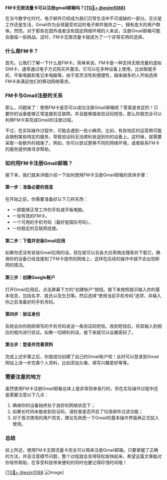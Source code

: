 **FM卡无限流量卡可以注册gmail邮箱吗？[[TG💪+ @esim1088](https://t.me/s/esim1088)]**

在当今数字化时代，电子邮件已经成为我们日常生活中不可或缺的一部分。无论是工作还是生活，Gmail作为全球最受欢迎的电子邮件服务之一，拥有庞大的用户群体。然而，对于那些在国外或者没有固定网络环境的人来说，注册Gmail邮箱可能会面临一些挑战。这时，FM卡无限流量卡就成为了一个非常实用的选择。

### 什么是FM卡？

首先，让我们了解一下什么是FM卡。简单来说，FM卡是一种支持无限流量的虚拟SIM卡，通常通过电子方式购买并激活。它可以在多种设备上使用，比如智能手机、平板电脑和笔记本电脑等。由于其灵活性和便捷性，越来越多的人开始选择FM卡来满足他们的移动网络需求。

### FM卡与Gmail注册的关系

那么，问题来了：使用FM卡是否可以成功注册Gmail邮箱呢？答案是肯定的！只要你的设备能够正常连接到互联网，并且能够接收验证码短信，那么你就完全可以利用FM卡来完成Gmail的注册过程。

不过，在实际操作过程中，可能会遇到一些小麻烦。比如，有些地区的运营商可能会限制某些特定的服务，导致验证码无法顺利发送到你的设备上。这时候，就需要采取一些额外的措施了。例如，你可以尝试更换不同的网络环境，或者联系FM卡的服务提供商寻求帮助。

### 如何用FM卡注册Gmail邮箱？

接下来，我们就来详细介绍一下如何使用FM卡注册Gmail邮箱的具体步骤：

#### 第一步：准备必要的信息

在开始之前，你需要准备好以下几样东西：
- 一部能够正常工作的手机或平板电脑。
- 一张有效的FM卡。
- 一个可用的手机号码（最好是国际号码）。
- 一份稳定的互联网连接。

#### 第二步：下载并安装Gmail应用

如果你还没有安装Gmail应用的话，现在就可以去各大应用商店搜索并下载它。确保你的设备已经连接到了FM卡提供的网络上，这样在后续的操作中就不会出现断网的情况。

#### 第三步：创建Google账户

打开Gmail应用后，点击屏幕下方的“创建账户”按钮。接下来按照提示输入你的基本信息，包括名字、姓氏以及生日等。然后选择“使用当前手机号码”选项，并输入你之前准备好的手机号码。

#### 第四步：验证身份

系统会向你刚刚填写的手机号码发送一条验证码短信。收到短信后，将其输入到相应的框内进行验证。如果一切顺利的话，接下来就可以设置密码了。

#### 第五步：登录并完善资料

完成上述步骤之后，你就成功创建了自己的Gmail账户啦！此时可以登录到Gmail网站上进一步完善个人资料，比如添加头像、填写兴趣爱好等等。

### 需要注意的地方

虽然使用FM卡注册Gmail邮箱总体上是非常简单易行的，但在实际操作过程中还是需要注意以下几点：
1. 确保你的设备始终处于良好的网络状态下；
2. 如果长时间未能收到验证码，请检查是否开启了垃圾邮件过滤功能；
3. 对于首次使用的用户而言，建议先熟悉一下Gmail的基本操作界面再正式投入使用。

### 总结

综上所述，使用FM卡无限流量卡完全可以用来注册Gmail邮箱。只要掌握了正确的方法，并且注意细节问题，整个过程就会变得轻松愉快起来。希望这篇文章能对你有所帮助，在享受科技带来便利的同时也要记得珍惜时间哦！

[[TG💪+ @esim1088](https://t.me/s/esim1088) ![Image](https://i.postimg.cc/4NQfJmqS/Snipaste-2025-05-13-00-14-12.png)]
